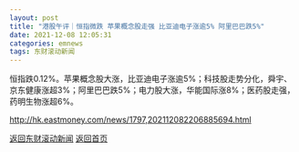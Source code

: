 ```yaml
---
layout: post
title: "港股午评｜恒指微跌 苹果概念股走强 比亚迪电子涨逾5% 阿里巴巴跌5%"
date: 2021-12-08 12:05:31
categories: emnews
tags: 东财滚动新闻
---
```


恒指跌0.12%。苹果概念股大涨，比亚迪电子涨逾5%；科技股走势分化，舜宇、京东健康涨超3%；阿里巴巴跌5%；电力股大涨，华能国际涨8%；医药股走强，药明生物涨超6%。

<http://hk.eastmoney.com/news/1797,202112082206885694.html>

[返回东财滚动新闻](../emnews/)
[返回首页](../)